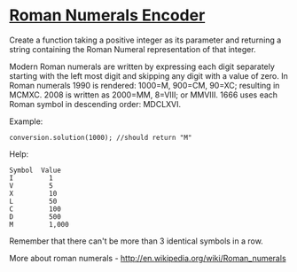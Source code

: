 # [Roman Numerals Encoder](https://www.codewars.com/kata/roman-numerals-encoder "https://www.codewars.com/kata/51b62bf6a9c58071c600001b")

Create a function taking a positive integer as its parameter and returning a string containing the Roman Numeral representation of that integer.

Modern Roman numerals are written by expressing each digit separately starting with the left most digit and skipping any digit with a value of zero. In Roman numerals 1990 is rendered: 1000=M, 900=CM, 90=XC; resulting in MCMXC. 2008 is written as 2000=MM, 8=VIII; or MMVIII. 1666 uses each Roman symbol in descending order: MDCLXVI.

Example:
```
conversion.solution(1000); //should return "M"
```

Help:
```
Symbol	Value
I	      1
V	      5
X	      10
L	      50
C	      100
D	      500
M	      1,000
```

Remember that there can't be more than 3 identical symbols in a row.

More about roman numerals - http://en.wikipedia.org/wiki/Roman_numerals